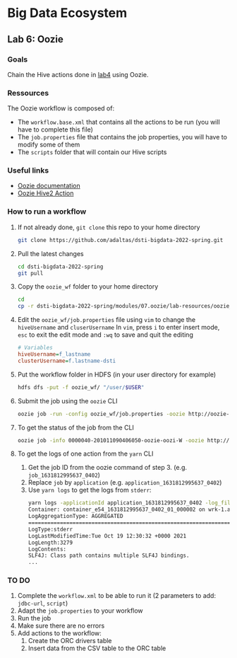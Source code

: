 # Big Data Ecosystem

## Lab 6: Oozie

### Goals

Chain the Hive actions done in [lab4](../lab4) using Oozie.

### Ressources

The Oozie workflow is composed of:

- The `workflow.base.xml` that contains all the actions to be run (you will have to complete this file)
- The `job.properties` file that contains the job properties, you will have to modify some of them
- The `scripts` folder that will contain our Hive scripts

### Useful links

- [Oozie documentation](https://oozie.apache.org/docs/4.3.1/)
- [Oozie Hive2 Action](https://oozie.apache.org/docs/4.3.1/DG_Hive2ActionExtension.html)

### How to run a workflow

1. If not already done, `git clone` this repo to your home directory
   ```bash
   git clone https://github.com/adaltas/dsti-bigdata-2022-spring.git
   ```
2. Pull the latest changes
   ```bash
   cd dsti-bigdata-2022-spring
   git pull
   ```
3. Copy the `oozie_wf` folder to your home directory

   ```bash
   cd
   cp -r dsti-bigdata-2022-spring/modules/07.oozie/lab-resources/oozie_wf .
   ```

4. Edit the `oozie_wf/job.properties` file using `vim` to change the `hiveUsername` and `cluserUsername`
   In `vim`, press `i` to enter insert mode, `esc` to exit the edit mode and `:wq` to save and quit the editing
   
   ```ini
   # Variables
   hiveUsername=f_lastname
   clusterUsername=f.lastname-dsti
   ```
5. Put the workflow folder in HDFS (in your user directory for example)
   ```bash
   hdfs dfs -put -f oozie_wf/ "/user/$USER"
   ```
6. Submit the job using the `oozie` CLI
   ```bash
   oozie job -run -config oozie_wf/job.properties -oozie http://oozie-1.au.adaltas.cloud:11000/oozie
   ```
7. To get the status of the job from the CLI

   ```bash
   oozie job -info 0000040-201011090406050-oozie-oozi-W -oozie http://oozie-1.au.adaltas.cloud:11000/oozie
   ```

8. To get the logs of one action from the `yarn` CLI
   1. Get the job ID from the oozie command of step 3. (e.g. `job_1631812995637_0402`)
   2. Replace `job` by `application` (e.g. `application_1631812995637_0402`)
   3. Use `yarn logs` to get the logs from `stderr`:
      ```sh
      yarn logs -applicationId application_1631812995637_0402 -log_files 'stderr'
      Container: container_e54_1631812995637_0402_01_000002 on wrk-1.au.adaltas.cloud_45454_1634646632767
      LogAggregationType: AGGREGATED
      ===================================================================================================
      LogType:stderr
      LogLastModifiedTime:Tue Oct 19 12:30:32 +0000 2021
      LogLength:3279
      LogContents:
      SLF4J: Class path contains multiple SLF4J bindings.
      ...
      ```

### TO DO

1. Complete the `workflow.xml` to be able to run it (2 parameters to add: `jdbc-url`, `script`)
2. Adapt the `job.properties` to your workflow
3. Run the job
4. Make sure there are no errors
5. Add actions to the workflow:
   1. Create the ORC drivers table
   2. Insert data from the CSV table to the ORC table
